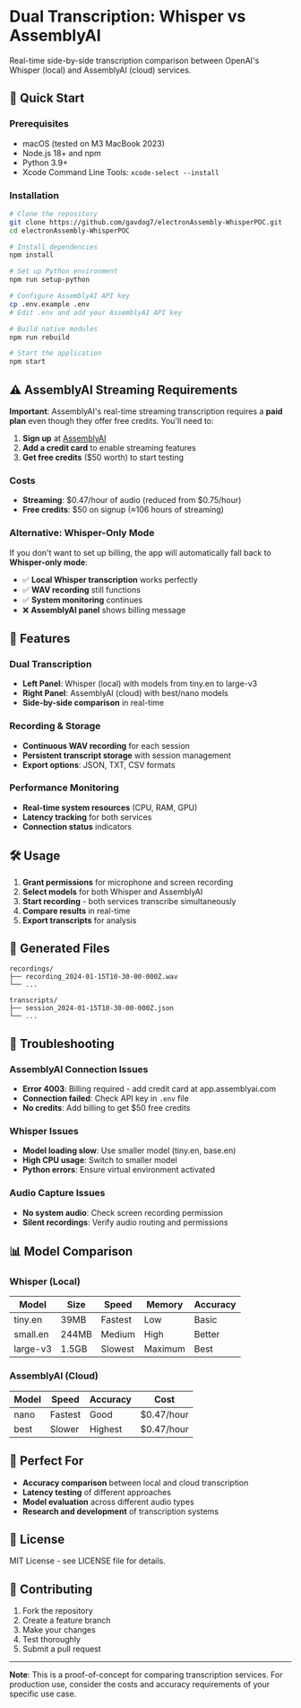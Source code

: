 # Dual Transcription: Whisper vs AssemblyAI

Real-time side-by-side transcription comparison between OpenAI's Whisper (local) and AssemblyAI (cloud) services.

## 🚀 Quick Start

### Prerequisites
- macOS (tested on M3 MacBook 2023)
- Node.js 18+ and npm
- Python 3.9+
- Xcode Command Line Tools: `xcode-select --install`

### Installation
```bash
# Clone the repository
git clone https://github.com/gavdog7/electronAssembly-WhisperPOC.git
cd electronAssembly-WhisperPOC

# Install dependencies
npm install

# Set up Python environment
npm run setup-python

# Configure AssemblyAI API key
cp .env.example .env
# Edit .env and add your AssemblyAI API key

# Build native modules
npm run rebuild

# Start the application
npm start
```

## ⚠️ AssemblyAI Streaming Requirements

**Important**: AssemblyAI's real-time streaming transcription requires a **paid plan** even though they offer free credits. You'll need to:

1. **Sign up** at [AssemblyAI](https://app.assemblyai.com/)
2. **Add a credit card** to enable streaming features
3. **Get free credits** ($50 worth) to start testing

### Costs
- **Streaming**: $0.47/hour of audio (reduced from $0.75/hour)
- **Free credits**: $50 on signup (≈106 hours of streaming)

### Alternative: Whisper-Only Mode
If you don't want to set up billing, the app will automatically fall back to **Whisper-only mode**:
- ✅ **Local Whisper transcription** works perfectly
- ✅ **WAV recording** still functions
- ✅ **System monitoring** continues
- ❌ **AssemblyAI panel** shows billing message

## 🎯 Features

### Dual Transcription
- **Left Panel**: Whisper (local) with models from tiny.en to large-v3
- **Right Panel**: AssemblyAI (cloud) with best/nano models
- **Side-by-side comparison** in real-time

### Recording & Storage
- **Continuous WAV recording** for each session
- **Persistent transcript storage** with session management
- **Export options**: JSON, TXT, CSV formats

### Performance Monitoring
- **Real-time system resources** (CPU, RAM, GPU)
- **Latency tracking** for both services
- **Connection status** indicators

## 🛠️ Usage

1. **Grant permissions** for microphone and screen recording
2. **Select models** for both Whisper and AssemblyAI
3. **Start recording** - both services transcribe simultaneously
4. **Compare results** in real-time
5. **Export transcripts** for analysis

## 📁 Generated Files

```
recordings/
├── recording_2024-01-15T10-30-00-000Z.wav
└── ...

transcripts/
├── session_2024-01-15T10-30-00-000Z.json
└── ...
```

## 🔧 Troubleshooting

### AssemblyAI Connection Issues
- **Error 4003**: Billing required - add credit card at app.assemblyai.com
- **Connection failed**: Check API key in `.env` file
- **No credits**: Add billing to get $50 free credits

### Whisper Issues
- **Model loading slow**: Use smaller model (tiny.en, base.en)
- **High CPU usage**: Switch to smaller model
- **Python errors**: Ensure virtual environment activated

### Audio Capture Issues
- **No system audio**: Check screen recording permission
- **Silent recordings**: Verify audio routing and permissions

## 📊 Model Comparison

### Whisper (Local)
| Model | Size | Speed | Memory | Accuracy |
|-------|------|-------|---------|----------|
| tiny.en | 39MB | Fastest | Low | Basic |
| small.en | 244MB | Medium | High | Better |
| large-v3 | 1.5GB | Slowest | Maximum | Best |

### AssemblyAI (Cloud)
| Model | Speed | Accuracy | Cost |
|-------|-------|----------|------|
| nano | Fastest | Good | $0.47/hour |
| best | Slower | Highest | $0.47/hour |

## 🎯 Perfect For

- **Accuracy comparison** between local and cloud transcription
- **Latency testing** of different approaches
- **Model evaluation** across different audio types
- **Research and development** of transcription systems

## 📄 License

MIT License - see LICENSE file for details.

## 🤝 Contributing

1. Fork the repository
2. Create a feature branch
3. Make your changes
4. Test thoroughly
5. Submit a pull request

---

**Note**: This is a proof-of-concept for comparing transcription services. For production use, consider the costs and accuracy requirements of your specific use case.